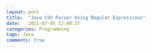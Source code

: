 ```yaml
---
layout: post
title:  "Java CSV Parser Using Regular Expressions"
date:   2011-07-05 12:40:37
categories: Programming
tags: Java 
comments: true
---
```

